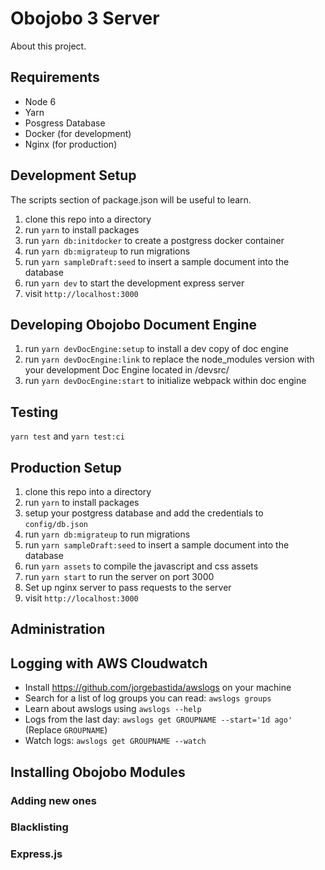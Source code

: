 # Obojobo 3 Server

About this project.

## Requirements

* Node 6
* Yarn
* Posgress Database
* Docker (for development)
* Nginx (for production)

## Development Setup

The scripts section of package.json will be useful to learn.

1. clone this repo into a directory
2. run `yarn` to install packages
3. run `yarn db:initdocker` to create a postgress docker container
4. run `yarn db:migrateup` to run migrations
5. run `yarn sampleDraft:seed` to insert a sample document into the database
6. run `yarn dev` to start the development express server
7. visit `http://localhost:3000`

## Developing Obojobo Document Engine

1. run `yarn devDocEngine:setup` to install a dev copy of doc engine
2. run `yarn devDocEngine:link` to replace the node_modules version with your development Doc Engine located in /devsrc/
3. run `yarn devDocEngine:start` to initialize webpack within doc engine

## Testing

`yarn test` and `yarn test:ci`

## Production Setup

1. clone this repo into a directory
2. run `yarn` to install packages
3. setup your postgress database and add the credentials to `config/db.json`
4. run `yarn db:migrateup` to run migrations
5. run `yarn sampleDraft:seed` to insert a sample document into the database
6. run `yarn assets` to compile the javascript and css assets
7. run `yarn start` to run the server on port 3000
8. Set up nginx server to pass requests to the server
7. visit `http://localhost:3000`

## Administration

## Logging with AWS Cloudwatch

* Install https://github.com/jorgebastida/awslogs on your machine
* Search for a list of log groups you can read: `awslogs groups`
* Learn about awslogs using `awslogs --help`
* Logs from the last day: `awslogs get GROUPNAME --start='1d ago'` (Replace `GROUPNAME`)
* Watch logs: `awslogs get GROUPNAME --watch`


## Installing Obojobo Modules

### Adding new ones
### Blacklisting
### Express.js
